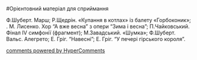 <div id="hypercomments_widget" class="js-hypercomments-widget invisible"></div>


#Орієнтовний матеріал для сприймання

Ф.Шуберт. Марш; Р.Щедрін. «Купання в котлах» із балету «Горбоконик»; . М. Лисенко. Хор “А вже весна” з опери “Зима і весна”; П.Чайковський. Фінал ІV симфонії (фрагмент); М.Завадський. «Шумка»; Ф.Шуберт. Вальс. Алегрето; Е. Гріг. “Навесні”; Е. Гріг. “У печері гірського короля”. 

<div class="js-hypercomments-container">
    <a href="http://hypercomments.com" class="hc-link" title="comments widget">comments powered by HyperComments</a>
</div>